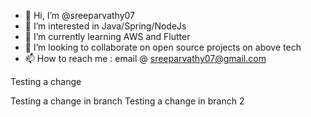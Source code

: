 - 👋 Hi, I’m @sreeparvathy07
- 👀 I’m interested in Java/Spring/NodeJs
- 🌱 I’m currently learning AWS and Flutter
- 💞️ I’m looking to collaborate on open source projects on above tech
- 📫 How to reach me : email @ sreeparvathy07@gmail.com

<!---
sreeparvathy07/sreeparvathy07 is a ✨ special ✨ repository because its `README.md` (this file) appears on your GitHub profile.
You can click the Preview link to take a look at your changes.
--->
Testing a change

Testing a change in branch
Testing a change in branch 2